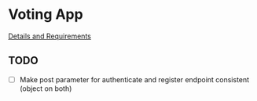 # Voting App
[Details and Requirements](https://www.freecodecamp.com/challenges/build-a-voting-app)

## TODO
- [ ] Make post parameter for authenticate and register endpoint consistent (object on both)
